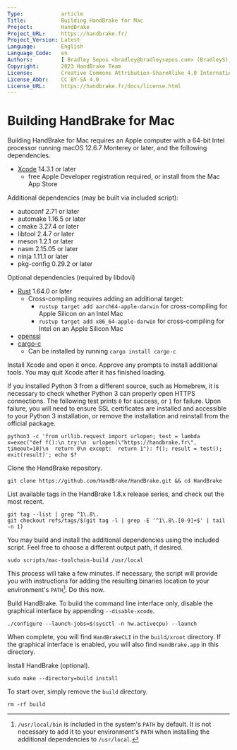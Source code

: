 ```yaml
---
Type:            article
Title:           Building HandBrake for Mac
Project:         HandBrake
Project_URL:     https://handbrake.fr/
Project_Version: Latest
Language:        English
Language_Code:   en
Authors:         [ Bradley Sepos <bradley@bradleysepos.com> (BradleyS), Scott (s55) ]
Copyright:       2023 HandBrake Team
License:         Creative Commons Attribution-ShareAlike 4.0 International
License_Abbr:    CC BY-SA 4.0
License_URL:     https://handbrake.fr/docs/license.html
---
```


Building HandBrake for Mac
==========================

Building HandBrake for Mac requires an Apple computer with a 64-bit Intel processor running macOS 12.6.7 Monterey or later, and the following dependencies.

- [Xcode](https://developer.apple.com/xcode/) 14.3.1 or later
  - free Apple Developer registration required, or install from the Mac App Store

Additional dependencies (may be built via included script):

- autoconf 2.71 or later
- automake 1.16.5 or later
- cmake 3.27.4 or later
- libtool 2.4.7 or later
- meson 1.2.1 or later
- nasm 2.15.05 or later
- ninja 1.11.1 or later
- pkg-config 0.29.2 or later

Optional dependencies (required by libdovi)

- [Rust](https://www.rust-lang.org/tools/install) 1.64.0 or later
  - Cross-compiling requires adding an additional target:
    - `rustup target add aarch64-apple-darwin` for cross-compiling for Apple Silicon on an Intel Mac
    - `rustup target add x86_64-apple-darwin` for cross-compiling for Intel on an Apple Silicon Mac
- [openssl](https://www.openssl.org)
- [cargo-c](https://github.com/lu-zero/cargo-c)
  - Can be installed by running `cargo install cargo-c`

Install Xcode and open it once. Approve any prompts to install additional tools. You may quit Xcode after it has finished loading.

If you installed Python 3 from a different source, such as Homebrew, it is necessary to check whether Python 3 can properly open HTTPS connections. The following test prints `0` for success, or `1` for failure. Upon failure, you will need to ensure SSL certificates are installed and accessible to your Python 3 installation, or remove the installation and reinstall from the official package.

    python3 -c 'from urllib.request import urlopen; test = lambda x=exec("def f():\n try:\n  urlopen(\"https://handbrake.fr\", timeout=10)\n  return 0\n except:  return 1"): f(); result = test(); exit(result)'; echo $?

Clone the HandBrake repository.

    git clone https://github.com/HandBrake/HandBrake.git && cd HandBrake
    
List available tags in the HandBrake 1.8.x release series, and check out the most recent.

    git tag --list | grep ^1\.8\.
    git checkout refs/tags/$(git tag -l | grep -E '^1\.8\.[0-9]+$' | tail -n 1)

You may build and install the additional dependencies using the included script. Feel free to choose a different output path, if desired.

    sudo scripts/mac-toolchain-build /usr/local

This process will take a few minutes. If necessary, the script will provide you with instructions for adding the resulting binaries location to your environment's `PATH`[^default-path]. Do this now.

Build HandBrake. To build the command line interface only, disable the graphical interface by appending `--disable-xcode`.

    ./configure --launch-jobs=$(sysctl -n hw.activecpu) --launch

When complete, you will find `HandBrakeCLI` in the `build/xroot` directory. If the graphical interface is enabled, you will also find `HandBrake.app` in this directory.

Install HandBrake (optional).

    sudo make --directory=build install

To start over, simply remove the `build` directory.

    rm -rf build

[^default-path]: `/usr/local/bin` is included in the system's `PATH` by default. It is not necessary to add it to your environment's `PATH` when installing the additional dependencies to `/usr/local`.
